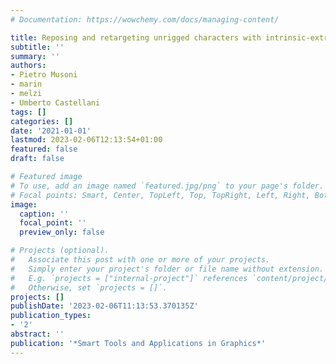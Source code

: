 ```yaml
---
# Documentation: https://wowchemy.com/docs/managing-content/

title: Reposing and retargeting unrigged characters with intrinsic-extrinsic transfer
subtitle: ''
summary: ''
authors:
- Pietro Musoni
- marin
- melzi
- Umberto Castellani
tags: []
categories: []
date: '2021-01-01'
lastmod: 2023-02-06T12:13:54+01:00
featured: false
draft: false

# Featured image
# To use, add an image named `featured.jpg/png` to your page's folder.
# Focal points: Smart, Center, TopLeft, Top, TopRight, Left, Right, BottomLeft, Bottom, BottomRight.
image:
  caption: ''
  focal_point: ''
  preview_only: false

# Projects (optional).
#   Associate this post with one or more of your projects.
#   Simply enter your project's folder or file name without extension.
#   E.g. `projects = ["internal-project"]` references `content/project/deep-learning/index.md`.
#   Otherwise, set `projects = []`.
projects: []
publishDate: '2023-02-06T11:13:53.370135Z'
publication_types:
- '2'
abstract: ''
publication: '*Smart Tools and Applications in Graphics*'
---
```

